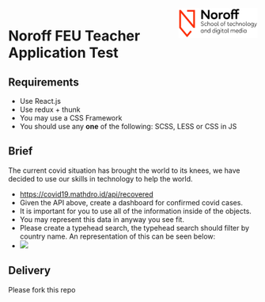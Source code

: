 <img src="./.readme/images/noroff-light.png" width="160" align="right">

# Noroff FEU Teacher Application Test

## Requirements
- Use React.js
- Use redux + thunk
- You may use a CSS Framework
- You should use any **one** of the following: SCSS, LESS or CSS in JS

## Brief
The current covid situation has brought the world to its knees, we have decided to use our skills in technology to help the world.
- https://covid19.mathdro.id/api/recovered
- Given the API above, create a dashboard for confirmed covid cases.
- It is important for you to use all of the information inside of the objects.
- You may represent this data in anyway you see fit.
- Please create a typehead search, the typehead search should filter by country name. An representation of this can be seen below:
- <img src="https://thumbs.gfycat.com/LameBigheartedHornedviper-size_restricted.gif" width="300">



## Delivery
Please fork this repo
